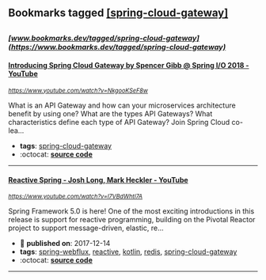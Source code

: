 ## Bookmarks tagged [[spring-cloud-gateway]](https://www.bookmarks.dev/search?q=[spring-cloud-gateway])

_<sup><sup>[www.bookmarks.dev/tagged/spring-cloud-gateway](https://www.bookmarks.dev/tagged/spring-cloud-gateway)</sup></sup>_
---
#### [Introducing Spring Cloud Gateway by Spencer Gibb @ Spring I/O 2018 - YouTube](https://www.youtube.com/watch?v=NkgooKSeF8w)
_<sup>https://www.youtube.com/watch?v=NkgooKSeF8w</sup>_

What is an API Gateway and how can your microservices architecture benefit by using one? What are the types API Gateways? What characteristics define each type of API Gateway? Join Spring Cloud co-lea...
* **tags**: [spring-cloud-gateway](../tagged/spring-cloud-gateway.md)
* :octocat: **[source code](https://github.com/spencergibb/monolith-to-microservices)**
---
#### [Reactive Spring - Josh Long, Mark Heckler - YouTube](https://www.youtube.com/watch?v=l7VBdWhtl7A)
_<sup>https://www.youtube.com/watch?v=l7VBdWhtl7A</sup>_

Spring Framework 5.0 is here! One of the most exciting introductions in this release is support for reactive programming, building on the Pivotal Reactor project to support message-driven, elastic, re...
* :calendar: **published on**: 2017-12-14
* **tags**: [spring-webflux](../tagged/spring-webflux.md), [reactive](../tagged/reactive.md), [kotlin](../tagged/kotlin.md), [redis](../tagged/redis.md), [spring-cloud-gateway](../tagged/spring-cloud-gateway.md)
* :octocat: **[source code](https://github.com/joshlong/flux-flix-service)**
---
